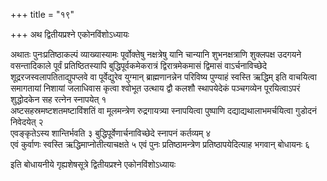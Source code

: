 +++
title = "१९"

+++
अथ द्वितीयप्रश्ने एकोनविंशोऽध्यायः

अथातः पुनःप्रतिष्ठाकल्पं
व्याख्यास्यामः पूर्वोक्तेषु नक्षत्रेषु यानि
चान्यानि शुभनक्षत्राणि शुक्लपक्ष उदगयने वसन्तादिकाले
पूर्वं प्रतिष्ठितस्यापि बुद्धिपूर्वकमेकरात्रं
द्विरात्रमेकमासं द्विमासं वाऽर्चनाविच्छेदे
शूद्ररजस्वलापतिताद्युपप्लवे वा पूर्वेद्युरेव युग्मान्
ब्राह्मणानन्नेन परिविष्य पुण्याहं स्वस्ति
ऋद्धिम् इति वाचयित्वा समागतायां निशायां जलाधिवास कृत्वा श्वोभूत
उत्थाय द्वौ कलशौ स्थापयेदेकं पञ्चगव्येन पूरयित्वाऽपरं शुद्धोदकेन
सह रत्नेन स्नापयेत् १  
अष्टसहस्रमष्टशतमष्टाविंशतिं वा मूलमन्त्रेण
रुद्रगायत्र्या स्नापयित्वा पुष्पाणि दद्याद्यथालाभमर्चयित्वा
गुडोदनं निवेदयेत् २  
एवङ्कृतेऽस्य शान्तिर्भवति ३
बुद्धिपूर्वेणार्चनाविच्छेदे स्नापनं
कर्तव्यम् ४  
एवं कुर्वाणः स्वस्ति ऋद्धिमाप्नोतीत्याचक्षते ५
एवं पुनः प्रतिष्ठामन्त्रेण प्रतिष्ठापयेदित्याह भगवान् बोधायनः ६  

इति बोधायनीये गृह्यशेषसूत्रे द्वितीयप्रश्ने एकोनविंशोऽध्यायः
